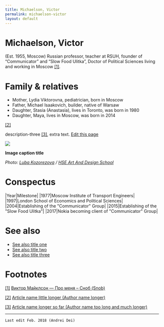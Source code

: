 ```yaml
---
title: Michaelson, Victor
permalink: michaelson-victor
layout: default
---
```


# Michaelson, Victor

(Est. 1955, Moscow) Russian professor, teacher at RSUH, founder of “Communicator” and “Slow Food Ulitka”, Doctor of Political Sciences living and working in Moscow <span id="a1">[\[1\]](#f1)</span>.

# Family & relatives

+ Mother, Lydia Viktorovna, pediatrician, born in Moscow
+ Father, Michael Isaakovich, builder, native of Warsaw
+ Daughter, Stasia (Anastasia), lives in Toronto, was born in 1980
+ Daughter, Maya, lives in Moscow, was born in 2014


<span id="a2">[\[2\]](#f2)</span>



 description-three <span id="a3">[\[3\]](#f3)</span>, extra text. [Edit this page](http://prose.io/#indexmod/encyclopedia/edit/master/page-template.md)

![](http://design.hse.ru/system/tt_people/photos/000/000/076/large/%D0%9C%D0%B0%D0%B9%D0%BA%D0%BB%D1%81%D0%BE%D0%BD.png)

**Image caption title**

*Photo: [Luba Kozorezova](kozorezova-luba) / [HSE Art And Design School](http://design.hse.ru/team/4352)*

# Conspectus

|Year|Milestone|
|1977|Moscow Institute of Transport Engineers|
|1997|London School of Economics and Political Sciences|
|2004|Establishing of the "Communicator" Group|
|2015|Establishing of the "Slow Food Ulitka"|
|2017|Nokia becoming client of "Communicator" Group|

# See also

+ [See also title one](page-template)
+ [See also title two](page-template)
+ [See also title three](page-template)

# Footnotes

[[1]](#a1) <span id="f1"></span> [Виктор Майклсон — Про меня – Сноб (Snob)](https://snob.ru/profile/8149)

[[2]](#a2) <span id="f2"></span> [Article name little longer (Author name longer)](http://example.net/article)

[[3]](#a3) <span id="f3"></span> [Article name longer so far (Author name too long and much longer)](http://example.net/article)

---

`Last edit Feb. 2018 (Andrei Dei)`
